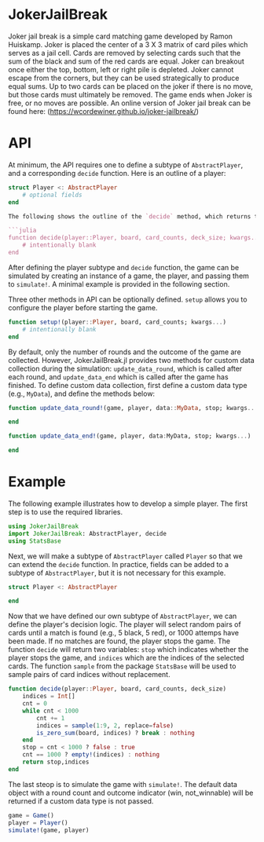 # JokerJailBreak

Joker jail break is a simple card matching game developed by Ramon Huiskamp. Joker is placed the center of a 3 X 3 matrix of card piles which serves as a jail cell. Cards are removed by selecting cards such that the sum of the black and sum of the red cards are equal. Joker can breakout once either the top, bottom, left or right pile is depleted. Joker cannot escape from the corners, but they can be used strategically to produce equal sums. Up to two cards can be placed on the joker if there is no move, but those cards must ultimately be removed. The game ends when Joker is free, or no moves are possible. An online version of Joker jail break can be found here: (https://wcordewiner.github.io/joker-jailbreak/)

# API

At minimum, the API requires one to define a subtype of `AbstractPlayer`, and a corresponding `decide` function. Here is an outline of a player:

```julia
struct Player <: AbstractPlayer
    # optional fields
end

The following shows the outline of the `decide` method, which returns two variables: `stop` which indicates whether the player stops the game, and `indices` which are the indices of the selected cards.

```julia
function decide(player::Player, board, card_counts, deck_size; kwargs...)
    # intentionally blank
end
```

After defining the player subtype and `decide` function, the game can be simulated by creating an instance of a game, the player, and passing them to `simulate!`. A minimal example is provided in the following section. 

Three other methods in API can be optionally defined. `setup` allows you to configure the player before starting the game. 

```julia
function setup!(player::Player, board, card_counts; kwargs...)
    # intentionally blank
end
```

By default, only the number of rounds and the outcome of the game are collected. However, JokerJailBreak.jl provides two methods for custom data collection during the simulation: `update_data_round`, which is called after each round, and `update_data_end` which is called after the game has finished. To define custom data collection, first define a custom data type (e.g., `MyData`), and define the methods below:

```julia
function update_data_round!(game, player, data::MyData, stop; kwargs...)

end
```

```julia
function update_data_end!(game, player, data:MyData, stop; kwargs...)

end
```

# Example

The following example illustrates how to develop a simple player. The first step is to use the required libraries. 

```julia
using JokerJailBreak
import JokerJailBreak: AbstractPlayer, decide
using StatsBase
```


Next, we will make a subtype of `AbstractPlayer` called `Player` so that we can extend the `decide` function. In practice, fields can be added to a subtype of `AbstractPlayer`, but it is not necessary for this example. 

```julia
struct Player <: AbstractPlayer

end
```

Now that we have defined our own subtype of `AbstractPlayer`, we can define the player's decision logic.
The player will select random pairs of cards until a match is found (e.g., 5 black, 5 red), or 1000 attemps have been made. If no matches are found, the player stops the game. The function `decide` will return two variables: `stop` which indicates whether the player stops the game, and `indices` which are the indices of the selected cards. The function `sample` from the package `StatsBase` will be used to sample pairs of card indices without replacement. 
```julia
function decide(player::Player, board, card_counts, deck_size)
    indices = Int[]
    cnt = 0
    while cnt < 1000 
        cnt += 1
        indices = sample(1:9, 2, replace=false)
        is_zero_sum(board, indices) ? break : nothing
    end
    stop = cnt < 1000 ? false : true 
    cnt == 1000 ? empty!(indices) : nothing
    return stop,indices
end
```
The last steop is to simulate the game with `simulate!`. The default data object with a round count and outcome indicator (win, not_winnable) will be returned if a custom data type is not passed.

```julia 
game = Game()
player = Player()
simulate!(game, player)
``` 